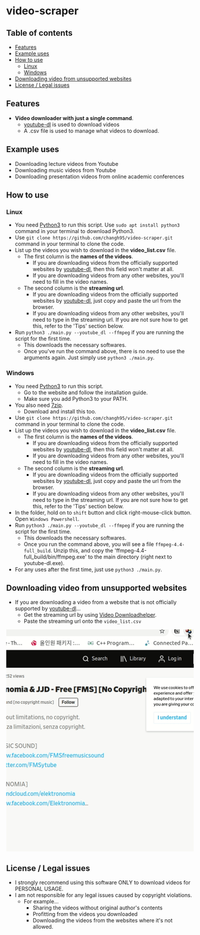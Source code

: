 # video-scraper

## Table of contents

- [Features](#features)
- [Example uses](#example-uses)
- [How to use](#how-to-use)
   - [Linux](#linux)
   - [Windows](#windows)
- [Downloading video from unsupported websites](#downloading-video-from-unsupported-websites)
- [License / Legal issues](#license--legal-issues)

## Features

- **Video downloader with just a single command**.
  - [youtube-dl](https://github.com/ytdl-org/youtube-dl) is used to download videos
  - A .csv file is used to manage what videos to download.

## Example uses

- Downloading lecture videos from Youtube
- Downloading music videos from Youtube
- Downloading presentation videos from online academic conferences

## How to use

### Linux

- You need [Python3](https://www.python.org/downloads/) to run this script. Use `sudo apt install python3` command in your terminal to download Python3.
- Use `git clone https://github.com/changh95/video-scraper.git` command in your terminal to clone the code.
- List up the videos you wish to download in the **video_list.csv** file.
  - The first column is the **names of the videos**.
    - If you are downloading videos from the officially supported websites by [youtube-dl](https://github.com/ytdl-org/youtube-dl), then this field won't matter at all.
    - If you are downloading videos from any other websites, you'll need to fill in the video names.
  - The second column is the **streaming url**.
    - If you are downloading videos from the officially supported websites by [youtube-dl](https://github.com/ytdl-org/youtube-dl), just copy and paste the url from the browser.
    - If you are downloading videos from any other websites, you'll need to type in the streaming url. If you are not sure how to get this, refer to the 'Tips' section below.
- Run `python3 ./main.py --youtube_dl --ffmpeg` if you are running the script for the first time.
  - This downloads the necessary softwares.
  - Once you've run the command above, there is no need to use the arguments again. Just simply use `python3 ./main.py`.

### Windows

- You need [Python3](https://www.python.org/downloads/) to run this script.
  - Go to the website and follow the installation guide.
  - Make sure you add Python3 to your PATH.
- You also need [7zip](https://www.7-zip.org/).
  - Download and install this too.
- Use `git clone https://github.com/changh95/video-scraper.git` command in your terminal to clone the code.
- List up the videos you wish to download in the **video_list.csv** file.
  - The first column is the **names of the videos**.
    - If you are downloading videos from the officially supported websites by [youtube-dl](https://github.com/ytdl-org/youtube-dl), then this field won't matter at all.
    - If you are downloading videos from any other websites, you'll need to fill in the video names.
  - The second column is the **streaming url**.
    - If you are downloading videos from the officially supported websites by [youtube-dl](https://github.com/ytdl-org/youtube-dl), just copy and paste the url from the browser.
    - If you are downloading videos from any other websites, you'll need to type in the streaming url. If you are not sure how to get this, refer to the 'Tips' section below.
- In the folder, hold on to `shift` button and click right-mouse-click button. Open `Windows Powershell`.
- Run `python3 ./main.py --youtube_dl --ffmpeg` if you are running the script for the first time.
  - This downloads the necessary softwares.
  - Once you run the command above, you will see a file `ffmpeg-4.4-full_build`. Unzip this, and copy the 'ffmpeg-4.4-full_build/bin/ffmpeg.exe' to the main directory (right next to youtube-dl.exe).
- For any uses after the first time, just use `python3 ./main.py`.

## Downloading video from unsupported websites

- If you are downloading a video from a website that is not officially supported by [youtube-dl](https://github.com/ytdl-org/youtube-dl)...
  - Get the streaming url by using [Video Downloadhelper](https://chrome.google.com/webstore/detail/video-downloadhelper/lmjnegcaeklhafolokijcfjliaokphfk?hl=ko).
  - Paste the streaming url onto the `video_list.csv`

![](./img.gif)

## License / Legal issues

- I strongly recommend using this software ONLY to download videos for PERSONAL USAGE.
- I am not responsible for any legal issues caused by copyright violations.
  - For example...
    - Sharing the videos without original author's contents
    - Profitting from the videos you downloaded
    - Downloading the videos from the websites where it's not allowed.
